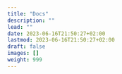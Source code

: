 ```yaml
---
title: "Docs"
description: ""
lead: ""
date: 2023-06-16T21:50:27+02:00
lastmod: 2023-06-16T21:50:27+02:00
draft: false
images: []
weight: 999
---
```

